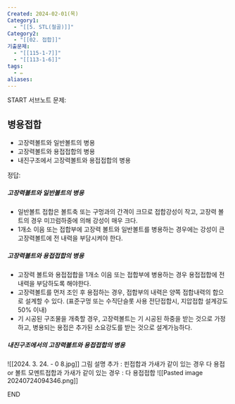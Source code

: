 ```yaml
---
Created: 2024-02-01(목)
Category1:
  - "[[5. STL(철골)]]"
Category2:
  - "[[02. 접합]]"
기출문제:
  - "[[115-1-7]]"
  - "[[113-1-6]]"
tags:
  - ✏️
aliases:
---
```

START
서브노트
문제:  
## 병용접합 
- 고장력볼트와 일반볼트의 병용
- 고장력볼트와 용접접합의 병용
- 내진구조에서 고장력볼트와 용접접합의 병용

정답: 
##### 고장력볼트와 일반볼트의 병용
- 일반볼트 접합은 볼트축 또는 구멍과의 간격이 크므로 접합강성이 작고, 고장력 볼트의 경우 미끄럼하중에 의해 강성이 매우 크다.
- 1개소 이음 또는 접합부에 고장력 볼트와 일반볼트를 병용하는 경우에는 강성이 큰 고장력볼트에 전 내력을 부담시켜야 한다.
##### 고장력볼트와 용접접합의 병용
- 고장력 볼트와 용접접합을 1개소 이음 또는 접합부에 병용하는 경우 용접접합에 전 내력을 부담하도록 해야한다.
- 고장력볼트를 먼저 조인 후 용접하는 경우, 접합부의 내력은 양쪽 접합내력의 합으로 설계할 수 있다. (표준구멍 또는 수직단슬롯 사용 전단접합시, 지압접합 설계강도 50% 이내)
- 기 시공된 구조물을 개축할 경우, 고장력볼트는 기 시공된 하중을 받는 것으로 가정하고, 병용되는 용접은 추가된 소요강도를 받는 것으로 설계가능하다.
##### 내진구조에서의 고장력볼트와 용접접합의 병용
![[2024. 3. 24. - 0 8.jpg]]
그림 설명 추가 : 핀접합과 가새가 같이 있는 경우 다 용접 or 볼트
모멘트접합과 가새가 같이 있는 경우 : 다 용접접합
![[Pasted image 20240724094346.png]]
<!--ID: 1707041227979-->
END

